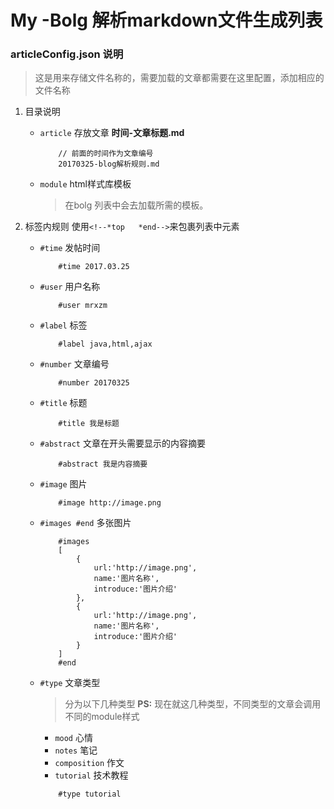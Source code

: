 <!--*top
PS： 文件标头

#time 2017.03.25
#user mrxzm
#label markdown,文档
#number 20170325
#title blog 解析规则
#abstract 我的博客文章使用markdown工具来编辑，相对于纯html来说更方便编辑。主页使用的效果就会比较难对应上，只能我自己来解析markdown文件把文章内容放到列表页上。写个文章把解析规则记录写来，忘记了再来看看...
#image http://qpic.cn/pyrHv5dP0
#type tutorial
*end-->
# My -Bolg 解析markdown文件生成列表

### articleConfig.json 说明

> 这是用来存储文件名称的，需要加载的文章都需要在这里配置，添加相应的
文件名称

1. 目录说明
    * `article` 存放文章 **时间-文章标题.md**
        ```
            // 前面的时间作为文章编号
            20170325-blog解析规则.md
        ```
    * `module` html样式库模板
        > 在bolg 列表中会去加载所需的模板。


2. 标签内规则 使用``<!--*top   *end-->``来包裹列表中元素

    * `#time` 发帖时间
        ```
            #time 2017.03.25
        ```
    * `#user` 用户名称
        ```
            #user mrxzm
        ```
    * `#label` 标签
        ```
            #label java,html,ajax
        ```
    * `#number` 文章编号
        ```
            #number 20170325
        ```
    * `#title` 标题
        ```
            #title 我是标题
        ```
    * `#abstract` 文章在开头需要显示的内容摘要
        ```
            #abstract 我是内容摘要
        ```
    * `#image` 图片
        ```
            #image http://image.png
        ```
    * `#images #end` 多张图片
        ```
            #images
            [
                {
                    url:'http://image.png',
                    name:'图片名称',
                    introduce:'图片介绍'
                },
                {
                    url:'http://image.png',
                    name:'图片名称',
                    introduce:'图片介绍'
                }
            ]
            #end
        ```
    * `#type` 文章类型
        >分为以下几种类型 **PS:** 现在就这几种类型，不同类型的文章会调用不同的module样式
        + `mood` 心情
        + `notes` 笔记
        + `composition` 作文
        + `tutorial` 技术教程
        ```
            #type tutorial
        ```
        

